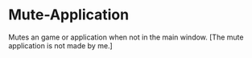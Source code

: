 # Mute-Application
Mutes an game or application when not in the main window. [The mute application is not made by me.]
